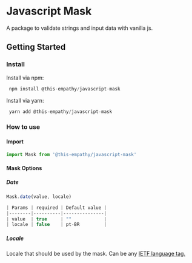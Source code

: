 # Javascript Mask
A package to validate strings and input data with vanilla js.

## Getting Started

### Install

Install via npm:

```javascript
 npm install @this-empathy/javascript-mask
```
Install via yarn:

```javascript
 yarn add @this-empathy/javascript-mask
```

### How to use
#### Import
```javascript
import Mask from '@this-empathy/javascript-mask'
```

#### Mask Options

##### Date

```javascript
Mask.date(value, locale)

| Params | required | Default value |
|--------|----------|---------------|
| value  | true     | ""            |
| locale | false    | pt-BR         |

```


##### Locale 
Locale that should be used by the mask. Can be any [IETF language tag.](https://en.wikipedia.org/wiki/IETF_language_tag)
